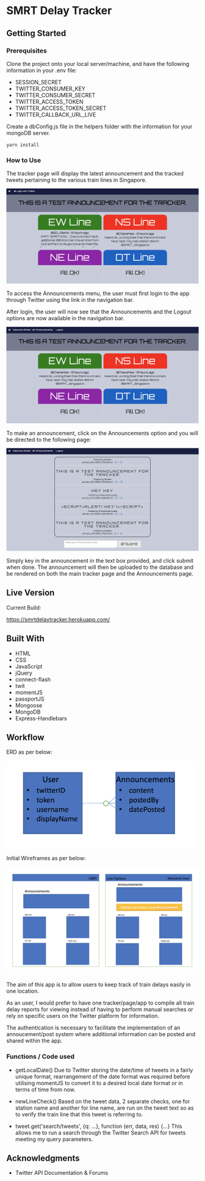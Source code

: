 # SMRT Delay Tracker

## Getting Started

### Prerequisites

Clone the project onto your local server/machine, and have the following information in your .env file:

* SESSION_SECRET
* TWITTER_CONSUMER_KEY
* TWITTER_CONSUMER_SECRET
* TWITTER_ACCESS_TOKEN
* TWITTER_ACCESS_TOKEN_SECRET
* TWITTER_CALLBACK_URL_LIVE

Create a dbConfig.js file in the helpers folder with the information for your mongoDB server.

```
yarn install
```

### How to Use

The tracker page will display the latest announcement and the tracked tweets pertaining to the various train lines in Singapore.

![](https://raw.githubusercontent.com/strisen/project-2/master/public/wireframes/prelogin.png)

To access the Announcements menu, the user must first login to the app through Twitter using the link in the navigation bar.

After login, the user will now see that the Announcements and the Logout options are now available in the navigation bar.

![](https://raw.githubusercontent.com/strisen/project-2/master/public/wireframes/postlogin.png)

To make an announcement, click on the Announcements option and you will be directed to the following page:

![](https://raw.githubusercontent.com/strisen/project-2/master/public/wireframes/announce.png)

Simply key in the announcement in the text box provided, and click submit when done. The announcement will then be uploaded to the database and be rendered on both the main tracker page and the Announcements page.

## Live Version

Current Build:

https://smrtdelaytracker.herokuapp.com/

## Built With

* HTML
* CSS
* JavaScript
* jQuery
* connect-flash
* twit
* momentJS
* passportJS
* Mongoose
* MongoDB
* Express-Handlebars

## Workflow

ERD as per below:

![](https://raw.githubusercontent.com/strisen/project-2/master/public/wireframes/erd.png)

Initial Wireframes as per below:

![](https://raw.githubusercontent.com/strisen/project-2/master/public/wireframes/mainframe.png)

The aim of this app is to allow users to keep track of train delays easily in one location.

As an user, I would prefer to have one tracker/page/app to compile all train delay reports for viewing instead of having to perform manual searches or rely on specific users on the Twitter platform for information.

The authentication is necessary to facilitate the implementation of an annoucement/post system where additional information can be posted and shared within the app.

### Functions / Code used

* getLocalDate()
Due to Twitter storing the date/time of tweets in a fairly unique format, rearrangement of the date format was required before utilising momentJS to convert it to a desired local date format or in terms of time from now.

* newLineCheck()
Based on the tweet data, 2 separate checks, one for station name and another for line name, are run on the tweet text so as to verify the train line that this tweet is referring to.

* tweet.get('search/tweets', {q: ...}, function (err, data, res) {...}
This allows me to run a search through the Twitter Search API for tweets meeting my query parameters.

## Acknowledgments

* Twitter API Documentation & Forums
